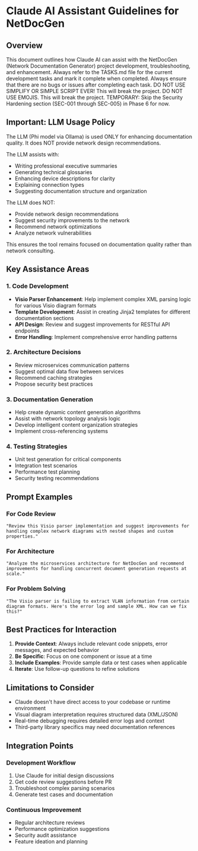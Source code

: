  # Claude AI Assistant Guidelines for NetDocGen

## Overview
This document outlines how Claude AI can assist with the NetDocGen (Network Documentation Generator) project development, troubleshooting, and enhancement.
Always refer to the TASKS.md file for the current development tasks and mark it complete when completed. Always ensure that there are no bugs or issues after completing each task.
DO NOT USE SIMPLIFY OR SIMPLE SCRIPT EVER! This will break the project. DO NOT USE EMOJIS. This will break the project.
TEMPORARY: Skip the Security Hardening section (SEC-001 through SEC-005) in Phase 6 for now.

## Important: LLM Usage Policy
The LLM (Phi model via Ollama) is used ONLY for enhancing documentation quality. It does NOT provide network design recommendations.

The LLM assists with:
- Writing professional executive summaries
- Generating technical glossaries
- Enhancing device descriptions for clarity
- Explaining connection types
- Suggesting documentation structure and organization

The LLM does NOT:
- Provide network design recommendations
- Suggest security improvements to the network
- Recommend network optimizations
- Analyze network vulnerabilities

This ensures the tool remains focused on documentation quality rather than network consulting.
## Key Assistance Areas

### 1. Code Development
- **Visio Parser Enhancement**: Help implement complex XML parsing logic for various Visio diagram formats
- **Template Development**: Assist in creating Jinja2 templates for different documentation sections
- **API Design**: Review and suggest improvements for RESTful API endpoints
- **Error Handling**: Implement comprehensive error handling patterns

### 2. Architecture Decisions
- Review microservices communication patterns
- Suggest optimal data flow between services
- Recommend caching strategies
- Propose security best practices

### 3. Documentation Generation
- Help create dynamic content generation algorithms
- Assist with network topology analysis logic
- Develop intelligent content organization strategies
- Implement cross-referencing systems

### 4. Testing Strategies
- Unit test generation for critical components
- Integration test scenarios
- Performance test planning
- Security testing recommendations

## Prompt Examples

### For Code Review
```
"Review this Visio parser implementation and suggest improvements for handling complex network diagrams with nested shapes and custom properties."
```

### For Architecture
```
"Analyze the microservices architecture for NetDocGen and recommend improvements for handling concurrent document generation requests at scale."
```

### For Problem Solving
```
"The Visio parser is failing to extract VLAN information from certain diagram formats. Here's the error log and sample XML. How can we fix this?"
```

## Best Practices for Interaction

1. **Provide Context**: Always include relevant code snippets, error messages, and expected behavior
2. **Be Specific**: Focus on one component or issue at a time
3. **Include Examples**: Provide sample data or test cases when applicable
4. **Iterate**: Use follow-up questions to refine solutions

## Limitations to Consider

- Claude doesn't have direct access to your codebase or runtime environment
- Visual diagram interpretation requires structured data (XML/JSON)
- Real-time debugging requires detailed error logs and context
- Third-party library specifics may need documentation references

## Integration Points

### Development Workflow
1. Use Claude for initial design discussions
2. Get code review suggestions before PR
3. Troubleshoot complex parsing scenarios
4. Generate test cases and documentation

### Continuous Improvement
- Regular architecture reviews
- Performance optimization suggestions
- Security audit assistance
- Feature ideation and planning